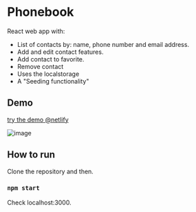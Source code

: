 # Phonebook

React web app with:

- List of contacts by: name, phone number and email address.
- Add and edit contact features.
- Add contact to favorite.
- Remove contact
- Uses the localstorage
- A "Seeding functionality"

## Demo

[try the demo @netlify](https://phonebook-jcdiaz.netlify.app/)

![image](https://user-images.githubusercontent.com/13368066/158481302-80e46982-a5d2-494a-9f9e-147c4e390fc7.png)


## How to run

Clone the repository and then.
### `npm start`

Check localhost:3000.
